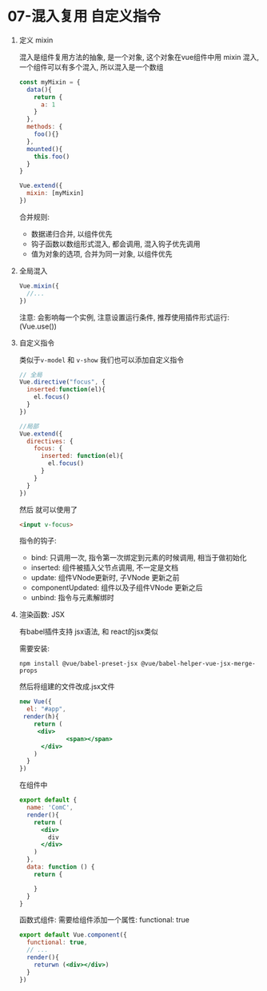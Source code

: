 # 07-混入复用 自定义指令

1. 定义 mixin

   混入是组件复用方法的抽象, 是一个对象, 这个对象在vue组件中用 mixin 混入, 一个组件可以有多个混入, 所以混入是一个数组

   ```js
   const myMixin = {
     data(){
       return {
         a: 1
       }
     },
     methods: {
       foo(){}
     },
     mounted(){
       this.foo()
     }
   }
   
   Vue.extend({
     mixin: [myMixin]
   })
   ```

   合并规则: 

   * 数据递归合并, 以组件优先
   * 钩子函数以数组形式混入, 都会调用, 混入钩子优先调用
   * 值为对象的选项, 合并为同一对象, 以组件优先

2. 全局混入

   ```js
   Vue.mixin({
     //...
   })
   ```

   注意: 会影响每一个实例, 注意设置运行条件, 推荐使用插件形式运行: (Vue.use())

3. 自定义指令

   类似于`v-model` 和 `v-show` 我们也可以添加自定义指令

   ```js
   // 全局
   Vue.directive("focus", {
     inserted:function(el){
       el.focus()
     }
   })
   
   //局部
   Vue.extend({
     directives: {
       focus: {
         inserted: function(el){
           el.focus()
         }
       }
     }
   })
   ```

   然后 就可以使用了

   ```html
   <input v-focus>
   ```

   指令的钩子: 

   * bind: 只调用一次, 指令第一次绑定到元素的时候调用, 相当于做初始化
   * inserted: 组件被插入父节点调用, 不一定是文档
   * update: 组件VNode更新时, 子VNode 更新之前
   * componentUpdated: 组件以及子组件VNode 更新之后
   * unbind: 指令与元素解绑时

4. 渲染函数: JSX

   有babel插件支持 jsx语法, 和 react的jsx类似

   需要安装: 

   `npm install @vue/babel-preset-jsx @vue/babel-helper-vue-jsx-merge-props`

   然后将组建的文件改成.jsx文件

   ```jsx
   new Vue({
     el: "#app",
   	render(h){
       return (
       	<div>
     			<span></span>    	
         </div>
       )
     }
   })
   ```

   在组件中

   ```jsx
   export default {
     name: 'ComC',
     render(){
       return (
         <div>
           div
         </div>
       )
     },
     data: function () {
       return {
   
       }
     }
   }
   ```

   函数式组件:  需要给组件添加一个属性: functional: true

   ```jsx
   export default Vue.component({
     functional: true,
     // ...
     render(){
       returwn (<div></div>)
     }
   })
   ```

   